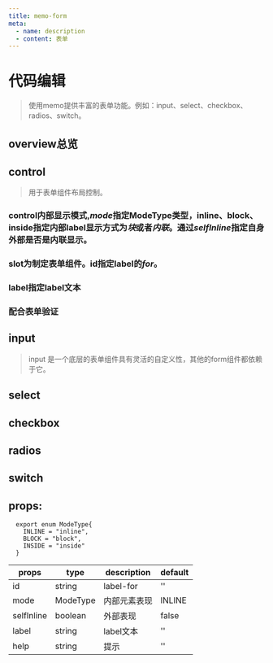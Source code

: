 ```yaml
---
title: memo-form
meta:
  - name: description
  - content: 表单
---
```


# 代码编辑
> 使用memo提供丰富的表单功能。例如：input、select、checkbox、radios、switch。
<script setup lang="ts">
import {demo1,demo2,demo3,path} from "./index.ts"
</script>

## overview总览
<CodeEditor :filePath="path" :value="demo1"/>

## control
> 用于表单组件布局控制。

### control内部显示模式,*mode*指定ModeType类型，inline、block、inside指定内部label显示方式为*块*或者*内联*。通过*selfInline*指定自身外部是否是内联显示。
### slot为制定表单组件。id指定label的*for*。
### label指定label文本
<CodeEditor :filePath="path" :value="demo2"/>

### 配合表单验证
<CodeEditor :filePath="path" :value="demo3"/>

## input
> input 是一个底层的表单组件具有灵活的自定义性，其他的form组件都依赖于它。

## select


## checkbox

## radios

## switch

## props:

```
  export enum ModeType{
    INLINE = "inline",
    BLOCK = "block",
    INSIDE = "inside"
  }
```

| props      | type     | description  | default |
| ---------- | -------- | ------------ | ------- |
| id         | string   | label-for    | ''      |
| mode       | ModeType | 内部元素表现 | INLINE  |
| selfInline | boolean  | 外部表现     | false   |
| label      | string   | label文本    | ''      |
| help       | string   | 提示         | ''      |

